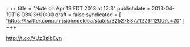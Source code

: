 +++
title = "Note on Apr 19 EDT 2013 at 12:3"
publishdate = 2013-04-19T16:03:03+00:00
draft = false
syndicated = [ 'https://twitter.com/chrisjohndeluca/status/325278377122611200?s=20' ]
+++

http://t.co/VUz3zIbEyn
